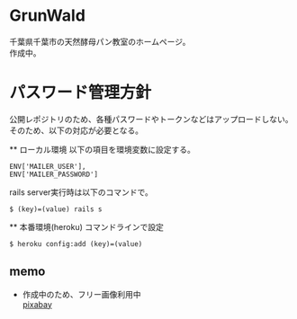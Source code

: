 # GrunWald
千葉県千葉市の天然酵母パン教室のホームページ。  
作成中。  

# パスワード管理方針
公開レポジトリのため、各種パスワードやトークンなどはアップロードしない。  
そのため、以下の対応が必要となる。  

** ローカル環境
以下の項目を環境変数に設定する。  

```
ENV['MAILER_USER'],
ENV['MAILER_PASSWORD']
```

rails server実行時は以下のコマンドで。  

```
$ (key)=(value) rails s
```

** 本番環境(heroku)
コマンドラインで設定  

```
$ heroku config:add (key)=(value)
```

## memo
* 作成中のため、フリー画像利用中  
[pixabay](https://pixabay.com/)  
